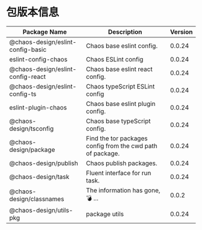 # 包版本信息

| Package Name | Description | Version    |
|--------------|------------|------------|
| @chaos-design/eslint-config-basic | Chaos base eslint config. | 0.0.24 |
| eslint-config-chaos | Chaos ESLint config | 0.0.24 |
| @chaos-design/eslint-config-react | Chaos base eslint react config. | 0.0.24 |
| @chaos-design/eslint-config-ts | Chaos typeScript ESLint config | 0.0.24 |
| eslint-plugin-chaos | Chaos base eslint plugin config. | 0.0.24 |
| @chaos-design/tsconfig | Chaos base typeScript config. | 0.0.24 |
| @chaos-design/package | Find the tor packages config from the cwd path of package. | 0.0.24 |
| @chaos-design/publish | Chaos publish packages. | 0.0.24 |
| @chaos-design/task | Fluent interface for run task. | 0.0.24 |
| @chaos-design/classnames | The information has gone, 💣 ... | 0.0.2 |
| @chaos-design/utils-pkg | package utils | 0.0.24 |
